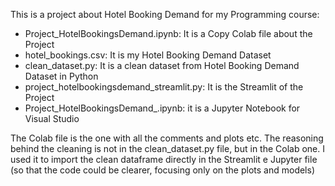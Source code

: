 This is a project about Hotel Booking Demand for my Programming course: 

- Project_HotelBookingsDemand.ipynb: It is a Copy Colab file about the Project 
- hotel_bookings.csv: It is my Hotel Booking Demand Dataset
- clean_dataset.py: It is a clean dataset from Hotel Booking Demand Dataset in Python
- project_hotelbookingsdemand_streamlit.py: It is the Streamlit of the Project
- Project_HotelBookingsDemand_.ipynb: it is a Jupyter Notebook for Visual Studio

The Colab file is the one with all the comments and plots etc. The reasoning behind the cleaning is not in the clean_dataset.py file, but in the Colab one. I used it to import the clean dataframe directly in the Streamlit e Jupyter file (so that the code could be clearer, focusing only on the plots and models)
